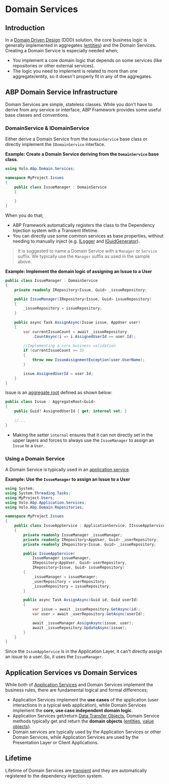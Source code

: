 # Domain Services

## Introduction

In a [Domain Driven Design](Domain-Driven-Design.md) (DDD) solution, the core business logic is generally implemented in aggregates ([entities](Entities.md)) and the Domain Services. Creating a Domain Service is especially needed when;

* You implement a core domain logic that depends on some services (like repositories or other external services).
* The logic you need to implement is related to more than one aggregate/entity, so it doesn't properly fit in any of the aggregates.

## ABP Domain Service Infrastructure

Domain Services are simple, stateless classes. While you don't have to derive from any service or interface, ABP Framework provides some useful base classes and conventions.

### DomainService & IDomainService

Either derive a Domain Service from the `DomainService` base class or directly implement the `IDomainService` interface.

**Example: Create a Domain Service deriving from the `DomainService` base class.**

````csharp
using Volo.Abp.Domain.Services;

namespace MyProject.Issues
{
    public class IssueManager : DomainService
    {
        
    }
}
````

When you do that;

* ABP Framework automatically registers the class to the Dependency Injection system with a Transient lifetime.
* You can directly use some common services as base properties, without needing to manually inject (e.g. [ILogger](Logging.md) and [IGuidGenerator](Guid-Generation.md)).

> It is suggested to name a Domain Service with a `Manager` or `Service` suffix. We typically use the `Manager` suffix as used in the sample above.

**Example: Implement the domain logic of assigning an Issue to a User**

````csharp
public class IssueManager : DomainService
{
    private readonly IRepository<Issue, Guid> _issueRepository;

    public IssueManager(IRepository<Issue, Guid> issueRepository)
    {
        _issueRepository = issueRepository;
    }
    
    public async Task AssignAsync(Issue issue, AppUser user)
    {
        var currentIssueCount = await _issueRepository
            .CountAsync(i => i.AssignedUserId == user.Id);
        
        //Implementing a core business validation
        if (currentIssueCount >= 3)
        {
            throw new IssueAssignmentException(user.UserName);
        }

        issue.AssignedUserId = user.Id;
    }    
}
````

Issue is an [aggregate root](Entities.md) defined as shown below:

````csharp
public class Issue : AggregateRoot<Guid>
{
    public Guid? AssignedUserId { get; internal set; }
    
    //...
}
````

* Making the setter `internal` ensures that it can not directly set in the upper layers and forces to always use the `IssueManager` to assign an `Issue` to a `User`.

### Using a Domain Service

A Domain Service is typically used in an [application service](Application-Services.md).

**Example: Use the `IssueManager` to assign an Issue to a User**

````csharp
using System;
using System.Threading.Tasks;
using MyProject.Users;
using Volo.Abp.Application.Services;
using Volo.Abp.Domain.Repositories;

namespace MyProject.Issues
{
    public class IssueAppService : ApplicationService, IIssueAppService
    {
        private readonly IssueManager _issueManager;
        private readonly IRepository<AppUser, Guid> _userRepository;
        private readonly IRepository<Issue, Guid> _issueRepository;

        public IssueAppService(
            IssueManager issueManager,
            IRepository<AppUser, Guid> userRepository,
            IRepository<Issue, Guid> issueRepository)
        {
            _issueManager = issueManager;
            _userRepository = userRepository;
            _issueRepository = issueRepository;
        }

        public async Task AssignAsync(Guid id, Guid userId)
        {
            var issue = await _issueRepository.GetAsync(id);
            var user = await _userRepository.GetAsync(userId);

            await _issueManager.AssignAsync(issue, user);
            await _issueRepository.UpdateAsync(issue);
        }
    }
}
````

Since the `IssueAppService` is in the Application Layer, it can't directly assign an issue to a user. So, it uses the `IssueManager`.

## Application Services vs Domain Services

While both of [Application Services](Application-Services.md) and Domain Services implement the business rules, there are fundamental logical and formal differences;

* Application Services implement the **use cases** of the application (user interactions in a typical web application), while Domain Services implement the **core, use case independent domain logic**.
* Application Services get/return [Data Transfer Objects](Data-Transfer-Objects.md), Domain Service methods typically get and return the **domain objects** ([entities](Entities.md), [value objects](Value-Objects.md)).
* Domain services are typically used by the Application Services or other Domain Services, while Application Services are used by the Presentation Layer or Client Applications.

## Lifetime

Lifetime of Domain Services are [transient](https://docs.abp.io/en/abp/latest/Dependency-Injection) and they are automatically registered to the dependency injection system.